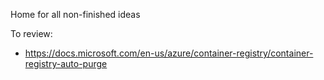 Home for all non-finished ideas

To review:

- https://docs.microsoft.com/en-us/azure/container-registry/container-registry-auto-purge
